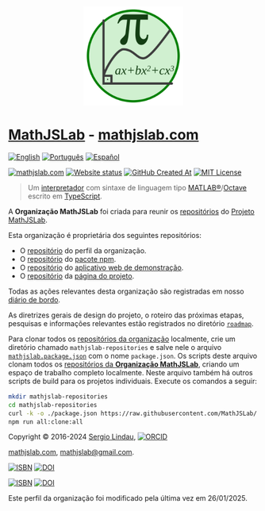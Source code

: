 <p align="center">
<a href="https://mathjslab.com/" target="_blank" rel="noopener"><img src="../images/mathjslab-logo.svg" alt="MathJSLab" width="200" height="200" /></a>
</p>


# [MathJSLab](https://mathjslab.com/) - [mathjslab.com](https://mathjslab.com/)

[![English](https://img.shields.io/badge/English-blue)](README.md)
[![Português](https://img.shields.io/badge/Portugu%C3%AAs-8484FF)](LEIAME.md)
[![Español](https://img.shields.io/badge/Espa%C3%B1ol-blue)](LEAME.md)

[![mathjslab.com](https://img.shields.io/badge/mathjslab.com-D0F0D0)](https://mathjslab.com/)
[![Website status](https://img.shields.io/website?url=https%3A%2F%2Fmathjslab.com%2F)](https://mathjslab.com/)
[![GitHub Created At](https://img.shields.io/github/created-at/MathJSLab/mathjslab-www)](https://github.com/MathJSLab/.github)
[![MIT License](https://img.shields.io/npm/l/mathjslab)](https://github.com/MathJSLab/mathjslab/blob/main/LICENSE)

> Um [interpretador](https://pt.wikipedia.org/wiki/Interpretador) com sintaxe de linguagem tipo [MATLAB&reg;](https://www.mathworks.com/)/[Octave](https://www.gnu.org/software/octave/) escrito em [TypeScript](https://www.typescriptlang.org/).

A **Organização MathJSLab** foi criada para reunir os [repositórios](https://github.com/orgs/MathJSLab/repositories) do [Projeto MathJSLab](https://mathjslab.com/).

Esta organização é proprietária dos seguintes repositórios:
- O [repositório](https://github.com/MathJSLab/.github) do perfil da organização.
- O [repositório](https://github.com/MathJSLab/mathjslab) do [pacote npm](https://www.npmjs.com/package/mathjslab).
- O [repositório](https://github.com/MathJSLab/mathjslab-app) do [aplicativo web de demonstração](https://app.mathjslab.com).
- O [repositório](https://github.com/MathJSLab/mathjslab-www) da [página do projeto](https://mathjslab.com).

Todas as ações relevantes desta organização são registradas em nosso [diário de bordo](../LOGBOOK.md).

As diretrizes gerais de design do projeto, o roteiro das próximas etapas, pesquisas e informações relevantes estão registrados no diretório [`roadmap`](https://github.com/MathJSLab/.github/tree/main/roadmap).

Para clonar todos os [repositórios da organização](https://github.com/orgs/MathJSLab/repositories) localmente, crie um diretório chamado `mathjslab-repositories` e salve nele o arquivo [`mathjslab.package.json`](https://github.com/MathJSLab/.github/blob/main/mathjslab.package.json) com o nome `package.json`. Os scripts deste arquivo clonam todos os [repositórios da **Organização MathJSLab**](https://github.com/orgs/MathJSLab/repositories), criando um espaço de trabalho completo localmente. Neste arquivo também há outros scripts de build para os projetos individuais. Execute os comandos a seguir:

```bash
mkdir mathjslab-repositories
cd mathjslab-repositories
curl -k -o ./package.json https://raw.githubusercontent.com/MathJSLab/.github/refs/heads/main/mathjslab.package.json
npm run all:clone:all
```

Copyright &copy; 2016-2024 [Sergio Lindau](mailto:sergiolindau@gmail.com), [![ORCID](https://img.shields.io/badge/ORCID-0009--0006--9115--0291-blue)](https://orcid.org/0009-0006-9115-0291)

[mathjslab.com](https://mathjslab.com/), [mathjslab@gmail.com](mailto:mathjslab@gmail.com).

[![ISBN](https://img.shields.io/badge/ISBN-978--65--00--82338--7-blue?style=flat&link=https://grp.isbn-international.org/search/piid_solr?keys=978-65-00-82338-7)](https://grp.isbn-international.org/search/piid_solr?keys=978-65-00-82338-7)
[![DOI](https://zenodo.org/badge/DOI/10.5281/zenodo.8396265.svg)](https://doi.org/10.5281/zenodo.8396265)

[![ISBN](https://img.shields.io/badge/ISBN-978--65--00--84828--1-blue?style=flat&link=https://grp.isbn-international.org/search/piid_solr?keys=978-65-00-84828-1)](https://grp.isbn-international.org/search/piid_solr?keys=978-65-00-84828-1)
[![DOI](https://zenodo.org/badge/DOI/10.5281/zenodo.8396263.svg)](https://doi.org/10.5281/zenodo.8396263)

Este perfil da organização foi modificado pela última vez em 26/01/2025.
